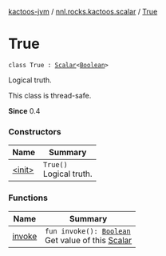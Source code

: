 [kactoos-jvm](../../index.md) / [nnl.rocks.kactoos.scalar](../index.md) / [True](./index.md)

# True

`class True : `[`Scalar`](../../nnl.rocks.kactoos/-scalar/index.md)`<`[`Boolean`](https://kotlinlang.org/api/latest/jvm/stdlib/kotlin/-boolean/index.html)`>`

Logical truth.

This class is thread-safe.

**Since**
0.4

### Constructors

| Name | Summary |
|---|---|
| [&lt;init&gt;](-init-.md) | `True()`<br>Logical truth. |

### Functions

| Name | Summary |
|---|---|
| [invoke](invoke.md) | `fun invoke(): `[`Boolean`](https://kotlinlang.org/api/latest/jvm/stdlib/kotlin/-boolean/index.html)<br>Get value of this [Scalar](../../nnl.rocks.kactoos/-scalar/index.md) |
